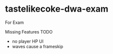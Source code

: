 # tastelikecoke-dwa-exam
For Exam

Missing Features TODO
- no player HP UI
- waves cause a frameskip